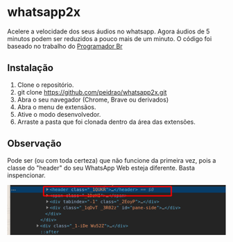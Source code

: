 # whatsapp2x
Acelere a velocidade dos seus áudios no whatsapp. Agora áudios de 5 minutos podem ser reduzidos a pouco mais de um minuto. O código foi baseado no trabalho do [Programador Br](https://www.youtube.com/watch?v=j0Ih1xVyKbY)

## Instalação

1. Clone o repositório.
2. git clone https://github.com/peidrao/whatsapp2x.git
3. Abra o seu navegador (Chrome, Brave ou derivados)
4. Abra o menu de extensãos.
5. Ative o modo desenvolvedor. 
6. Arraste a pasta que foi clonada dentro da área das extensões.


## Observação

Pode ser (ou com toda certeza) que não funcione da primeira vez, pois a classe do "header" do seu WhatsApp Web esteja diferente. Basta inspencionar.

![Imagem](/image/print.png)